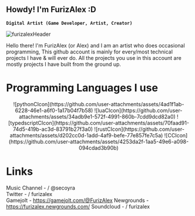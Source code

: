 ## Howdy! I'm FurizAlex :D
**`Digital Artist (Game Developer, Artist, Creator)`**

![furizalexHeader](https://github.com/user-attachments/assets/ede51c99-b186-4d8f-9e3d-3af0fb67a1aa)

Hello there! I'm FurizAlex (or Alex) and I am an artist who does occasional programming,
This github account is mainly for every/most technical projects I have & will ever do.
All the projects you use in this account are mostly projects I have built from the ground up.

# Programming Languages I use
<p align="center">
![pythonCIcon](https://github.com/user-attachments/assets/4ad1f1ab-6228-46e1-a6f0-1a17b04f7b58)
![luaCIcon](https://github.com/user-attachments/assets/34adb9e1-572f-4991-860b-7cdd9dcd82a0)
![typedscriptCIcon](https://github.com/user-attachments/assets/70faad91-74d5-419b-ac3d-83791b27f3a0)
![rustCIcon](https://github.com/user-attachments/assets/d202cc0d-1add-4af9-befe-77e857fe7c5a)
![CCIcon](https://github.com/user-attachments/assets/4253da2f-1aa5-49e6-a098-094cdad3b90b)
</p>

# Links
Music Channel -    / @secoyra  
Twitter -   / furizalex  
Gamejolt - https://gamejolt.com/@FurizAlex
Newgrounds - https://furizalex.newgrounds.com/
Soundcloud -   / furizalex  
